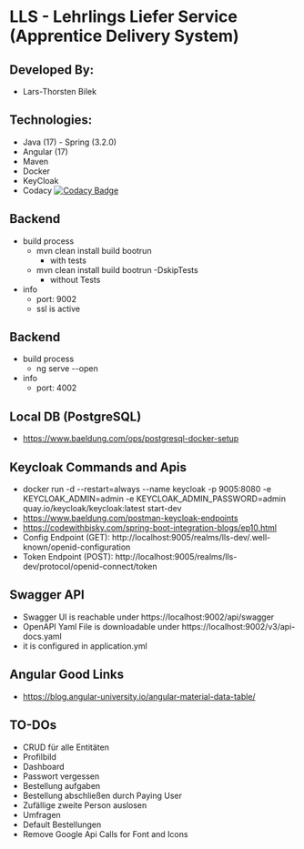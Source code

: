 # LLS - Lehrlings Liefer Service (Apprentice Delivery System)

## Developed By:
- Lars-Thorsten Bilek

## Technologies:
- Java (17) - Spring (3.2.0)
- Angular (17)
- Maven
- Docker
- KeyCloak
- Codacy [![Codacy Badge](https://app.codacy.com/project/badge/Grade/aba4c299e4f44bfaaca9864f51c45580)](https://app.codacy.com/gh/larstb/LLS/dashboard?utm_source=gh&utm_medium=referral&utm_content=&utm_campaign=Badge_grade)

## Backend
- build process
  - mvn clean install build bootrun
      - with tests
  - mvn clean install build bootrun -DskipTests
      - without Tests
- info
  - port: 9002
  - ssl is active

## Backend
- build process
  - ng serve --open
- info
  - port: 4002

## Local DB (PostgreSQL)
- https://www.baeldung.com/ops/postgresql-docker-setup

## Keycloak Commands and Apis
- docker run -d --restart=always --name keycloak -p 9005:8080 -e KEYCLOAK_ADMIN=admin -e KEYCLOAK_ADMIN_PASSWORD=admin quay.io/keycloak/keycloak:latest start-dev
- https://www.baeldung.com/postman-keycloak-endpoints
- https://codewithbisky.com/spring-boot-integration-blogs/ep10.html
- Config Endpoint (GET): http://localhost:9005/realms/lls-dev/.well-known/openid-configuration
- Token Endpoint (POST): http://localhost:9005/realms/lls-dev/protocol/openid-connect/token

## Swagger API
- Swagger UI is reachable under https://localhost:9002/api/swagger
- OpenAPI Yaml File is downloadable under https://localhost:9002/v3/api-docs.yaml
- it is configured in application.yml

## Angular Good Links
- https://blog.angular-university.io/angular-material-data-table/

## TO-DOs
- CRUD für alle Entitäten
- Profilbild
- Dashboard
- Passwort vergessen
- Bestellung aufgaben
- Bestellung abschließen durch Paying User
- Zufällige zweite Person auslosen
- Umfragen
- Default Bestellungen
- Remove Google Api Calls for Font and Icons